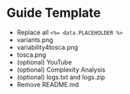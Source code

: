 # Guide Template 

- Replace all `<%= data.PLACEHOLDER %>`
- variants.png
- variability4tosca.png
- tosca.png
- (optional) YouTube
- (optional) Complexity Analysis
- (optional) logs.txt and logs.zip
- Remove README.md
